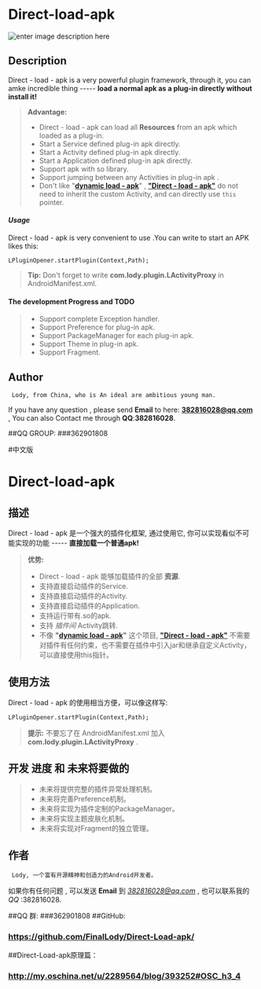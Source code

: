 Direct-load-apk
===================
![enter image description here](http://www.xiaoxiongbizhi.com/wallpapers/1152_864_85/u/x/uxcccgx3r.jpg)

Description
-------------

Direct - load - apk is a very powerful plugin framework, through it, you can amke incredible thing ----- **load a normal apk as a plug-in directly without install it!** 

> **Advantage:** 
> - Direct - load - apk can load all **Resources** from an apk which loaded as a plug-in. 
> - Start a Service defined plug-in apk directly.
> - Start a Activity defined plug-in apk directly.
> - Start a Application defined plug-in apk directly.
> - Support apk with so library.
> - Support jumping between any Activities in plug-in apk . 
> - Don't like "**[dynamic load - apk](https://github.com/singwhatiwanna/dynamic-load-apk)**" , [**"Direct - load - apk"**](https://github.com/asLody/Direct-load-apk) do not need to inherit the custom Activity, and can directly use `this` pointer. 

#### ***Usage***

Direct - load - apk is very convenient to use .You can write to start an APK likes this:

    LPluginOpener.startPlugin(Context,Path);

> **Tip:** Don't forget to write **com.lody.plugin.LActivityProxy** in AndroidManifest.xml.

#### The development **Progress** and **TODO**
> - Support complete Exception handler.
> - Support Preference for plug-in apk.
> - Support PackageManager for each plug-in apk.
> - Support Theme in plug-in apk.
> - Support Fragment.

**Author**
-------------
     Lody, from China, who is An ideal are ambitious young man.
If you have any question , please send **Email** to here: **382816028@qq.com** , You can also Contact me through **QQ**:**382816028**.

##QQ GROUP:
###362901808


#中文版

Direct-load-apk
===================
描述
-------------

Direct - load - apk 是一个强大的插件化框架, 通过使用它, 你可以实现看似不可能实现的功能 ----- **直接加载一个普通apk!** 

> **优势:** 
> - Direct - load - apk 能够加载插件的全部 **资源**. 
> - 支持直接启动插件的Service.
> - 支持直接启动插件的Activity.
> - 支持直接启动插件的Application.
> - 支持运行带有.so的apk.
> - 支持 *插件间* Activity跳转. 
> - 不像 **"[dynamic load - apk](https://github.com/singwhatiwanna/dynamic-load-apk)"** 这个项目, [**"Direct - load - apk"**](https://github.com/FinalLody/Direct-Load-apk/) 不需要对插件有任何约束，也不需要在插件中引入jar和继承自定义Activity，可以直接使用this指针。


使用方法
---------------

Direct - load - apk 的使用相当方便，可以像这样写:

    LPluginOpener.startPlugin(Context,Path);

> **提示:** 不要忘了在 AndroidManifest.xml 加入 **com.lody.plugin.LActivityProxy** .

开发 **进度** 和 **未来将要做的**
----------------------------------------------
> - 未来将提供完整的插件异常处理机制。
> - 未来将完善Preference机制。
> - 未来将实现为插件定制的PackageManager。
> - 未来将实现主题皮肤化机制。
> - 未来将实现对Fragment的独立管理。

**作者**
-------------
     Lody, 一个富有开源精神和创造力的Android开发者。
如果你有任何问题 , 可以发送 **Email** 到 *382816028@qq.com* , 也可以联系我的 *QQ* :382816028.

##QQ 群:
###362901808
##GitHub:
### https://github.com/FinalLody/Direct-Load-apk/
##Direct-Load-apk原理篇：
### http://my.oschina.net/u/2289564/blog/393252#OSC_h3_4
